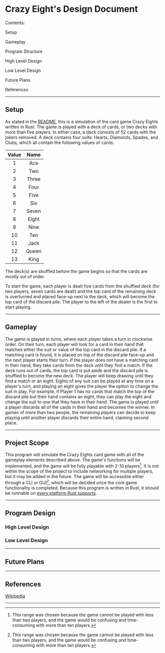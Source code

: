 # Crazy Eight's Design Document

Contents:

Setup

Gameplay

Program Structure

High Level Design

Low Level Design

Future Plans

References

---

## Setup

As stated in the [README](../README.md "README"), this is a simulation of the card game Crazy Eights written in Rust. The game is played with a deck of cards, or two decks with more than five players. In either case, a deck consists of 52 cards with the jokers removed. A deck contains four suits: Hearts, Diamonds, Spades, and Clubs, which all contain the following values of cards:

| Value | Name |
| :---: | :---: |
|   1   |  Ace  |
|   2   |  Two  |
|   3   | Three |
|   4   | Four |
|   5   | Five |
|   6   |  Six  |
|   7   | Seven |
|   8   | Eight |
|   9   | Nine |
|  10  |  Ten  |
|  11  | Jack |
|  12  | Queen |
|  13  | King |

The deck(s) are shuffled before the game begins so that the cards are mostly out of order.

To start the game, each player is dealt five cards from the shuffled deck (for two players, seven cards are dealt) and the top card of the remaining deck is overturned and placed face-up next to the deck, which will become the top card of the discard pile. The player to the left of the dealer is the first to start playing.

---

## Gameplay

The game is played in turns, where each player takes a turn in clockwise order.
On their turn, each player will look for a card in their hand that matches either the suit or value of the top card in the discard pile.
If a matching card is found, it is placed on top of the discard pile face-up and the next player starts their turn.
If the player does not have a matching card in their hand, they take cards from the deck until they find a match. If the deck runs out of cards, the top card is put aside and the discard pile is shuffled to become the new deck. The player will keep drawing until they find a match or an eight.
Eights of any suit can be played at any time on a player's turn, and playing an eight gives the player the option to change the suit in play. For example, if Player 1 has no cards that match the top of the discard pile but their hand contains an eight, they can play the eight and change the suit to one that they have in their hand.
The game is played until a player discards all of the cards in their hand and becomes the winner. In games of more than two people, the remaining players can decide to keep playing until another player discards their entire hand, claiming second place.

---

## Project Scope

This program will simulate the Crazy Eights card game with all of the gameplay elements described above. The game's functions will be implemented, and the game will be fully playable with 2-10 players[^note]. It is not within the scope of the project to include networking for multiple players, but it may be added in the future. The game will be accessible either through a CLI or GUI[^note], which will be decided once the core game functionality is completed. Because this program is written in Rust, it should be runnable on [every platform Rust supports][1]. 

---

## Program Design

### High Level Design

### Low Level Design

---

## Future Plans

---

## References

[Wikipedia](https://en.wikipedia.org/wiki/Crazy_Eights "Wikipedia")

---

[^note]: This range was chosen because the game cannot be played with less than two players, and the game would be confusing and time-consuming with more than ten players.

[^note]: The GUI would likely use a library crate, with art and graphics designed by project contributors. A CLI will likely be written for development and testing, and the GUI will be created once the game is fully tested. 

[1]: https://doc.rust-lang.org/nightly/rustc/platform-support.html
